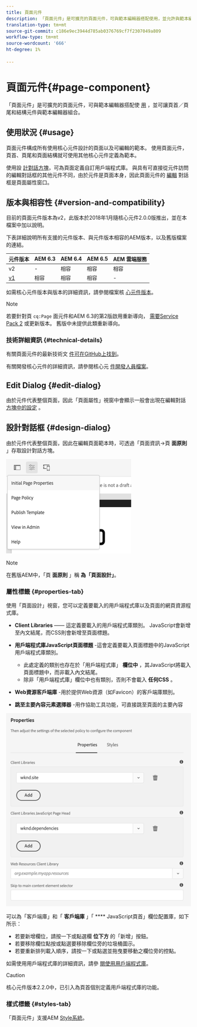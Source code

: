 ```yaml
---
title: 頁面元件
description: 「頁面元件」是可擴充的頁面元件，可與範本編輯器搭配使用，並允許與範本編輯器組合頁首／頁尾和結構元件。
translation-type: tm+mt
source-git-commit: c186e9ec3944d785ab0376769cf7f2307049a809
workflow-type: tm+mt
source-wordcount: '666'
ht-degree: 1%

---
```



# 頁面元件{#page-component}

「頁面元件」是可擴充的頁面元件，可與範本編輯器搭配使 [用](https://docs.adobe.com/content/help/en/experience-manager-cloud-service/sites/authoring/features/templates.html) ，並可讓頁首／頁尾和結構元件與範本編輯器組合。

## 使用狀況 {#usage}

頁面元件構成所有使用核心元件設計的頁面以及可編輯的範本。 使用頁面元件，頁首、頁尾和頁面結構就可使用其他核心元件定義為範本。

使用設 [計對話方塊](#design-dialog)，可為頁面定義自訂用戶端程式庫。 與具有可直接從元件訪問的編輯對話框的其他元件不同，由於元件是頁面本身，因此頁面元件的 [編輯](#edit-dialog) 對話框是頁面屬性窗口。

## 版本與相容性 {#version-and-compatibility}

目前的頁面元件版本為v2，此版本於2018年1月隨核心元件2.0.0版推出，並在本檔案中加以說明。

下表詳細說明所有支援的元件版本、與元件版本相容的AEM版本，以及舊版檔案的連結。

| 元件版本 | AEM 6.3 | AEM 6.4 | AEM 6.5 | AEM 雲端服務 |
|---|---|---|---|---|
| v2 | - | 相容 | 相容 | 相容 |
| [v1](v1/page-v1.md) | 相容 | 相容 | 相容 | - |

如需核心元件版本與版本的詳細資訊，請參閱檔案核 [心元件版本](/help/versions.md)。

>[!NOTE]
>
>若要針對頁 `cq:Page` 面元件和AEM 6.3的第2版啟用重新導向， [需要Service Pack 2](https://helpx.adobe.com/experience-manager/6-3/release-notes/sp2-release-notes.html) 或更新版本。 舊版中未提供此類重新導向。

### 技術詳細資訊 {#technical-details}

有關頁面元件的最新技術文 [件可在GitHub上找到](https://adobe.com/go/aem_cmp_tech_page_v2)。

有關開發核心元件的詳細資訊，請參閱核心元 [件開發人員檔案](/help/developing/overview.md)。

## Edit Dialog {#edit-dialog}

由於元件代表整個頁面，因此「頁面屬性」視窗中會顯示一般會出現在編輯對話 [方塊中的設定](https://docs.adobe.com/content/help/en/experience-manager-cloud-service/sites/authoring/fundamentals/page-properties.html) 。

## 設計對話框 {#design-dialog}

由於元件代表整個頁面，因此在編輯頁面範本時，可透過「頁面資訊->頁 **面原則** 」存取設計對話方塊。

![頁面原則](/help/assets/page-policy.png)

>[!NOTE]
>
>在舊版AEM中，「頁 **面原則** 」稱 **為「頁面設計」**。

### 屬性標籤 {#properties-tab}

使用「頁面設計」視窗，您可以定義要載入的用戶端程式庫以及頁面的網頁資源程式庫。

* **Client Libraries** —— 這定義要載入的用戶端程式庫類別。 JavaScript會新增至內文結尾，而CSS則會新增至頁面標題。
* **用戶端程式庫JavaScript頁面標題** -這會定義要載入頁面標題中的JavaScript用戶端程式庫類別。
   * 此處定義的類別也存在於「用戶端程式庫」 **欄位中** ，其JavaScript將載入頁面標題中，而非載入內文結尾。
   * 除非「用戶端程式庫」欄位中也有類別，否則不會載入 **任何CSS** 。

* **Web資源客戶端庫** -用於提供Web資源（如Favicon）的客戶端庫類別。

* **跳至主要內容元素選擇器** -用作協助工具功能，可直接跳至頁面的主要內容

![頁面元件設計對話方塊](/help/assets/page-design.png)

可以為「客戶端庫」和「 **客戶端庫** 」「 **** JavaScript頁首」欄位配置庫，如下所示：

* 若要新增欄位，請按一下或點選欄 **位下方** 的「新增」按鈕。
* 若要移除欄位點按或點選要移除欄位旁的垃圾桶圖示。
* 若要重新排列載入順序，請按一下或點選並拖曳要移動之欄位旁的控點。

如需使用用戶端程式庫的詳細資訊，請參 [閱使用用戶端程式庫](https://helpx.adobe.com/experience-manager/6-5/sites/developing/using/clientlibs.html)。

>[!CAUTION]
>
>核心元件版本2.2.0中，已引入為頁首個別定義用戶端程式庫的功能。

### 樣式標籤 {#styles-tab}

「頁面元件」支援AEM [Style系統](/help/get-started/authoring.md#component-styling)。
